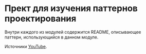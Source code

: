 # Прект для изучения паттернов проектирования
Внутри каждого из модулей содержится README, описывающее паттерн, использующийся в данном модуле.

Источники [YouTube](https://youtube.com/playlist?list=PLlsMRoVt5sTPgGbinwOVnaF1mxNeLAD7P&si=4eYjdkd4zeyV39g0).
